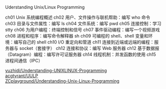 Uderstanding Unix/Linux Programming

ch01 Unix 系统编程概述
ch02 用户、文件操作与联机帮助：编写 who 命令
ch03 目录与文件属性：编写 ls
ch04 文件系统：编写 pwd
ch05 连接控制：学习 stty
ch06 为用户编程：终端控制和信号
ch07 事件驱动编程：编写一个视频游戏
ch08 进程和程序：编写命令解释器 sh
ch09 可编程的 shell、shell 变量和环境：编写自己的 shell
ch10 I/O 重定向和管道
ch11 连接到近端或远端的编程：服务器与 socket（套接字）
ch12 连接和协议：编写 Web 服务器
ch12 基于数据报（Datagram）编程：编写许可证服务器
ch14 线程机制：并发函数的使用
ch15 进程间通信（IPC）

[yuzhidi/Understanding-UNIXLINUX-Programming](https://github.com/yuzhidi/Understanding-UNIXLINUX-Programming)  
[acgtyrant/UULP](https://github.com/acgtyrant/UULP)  
[ZCplayground/Understanding-Unix-Linux-Programming](https://github.com/ZCplayground/Understanding-Unix-Linux-Programming)  
